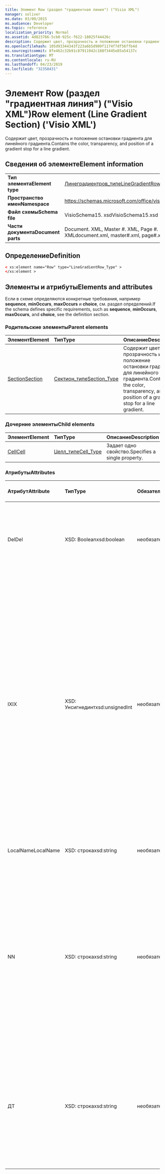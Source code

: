 ```yaml
---
title: Элемент Row (раздел "градиентная линия") ("Visio XML")
manager: soliver
ms.date: 03/09/2015
ms.audience: Developer
ms.topic: reference
localization_priority: Normal
ms.assetid: 4d823766-5cb0-925c-f622-18025f44426c
description: Содержит цвет, прозрачность и положение остановки градиента для линейного градиента.
ms.openlocfilehash: 105d93344343f223a6b5d909f1174f7df56ffb4d
ms.sourcegitcommit: 8fe462c32b91c87911942c188f3445e85a54137c
ms.translationtype: MT
ms.contentlocale: ru-RU
ms.lasthandoff: 04/23/2019
ms.locfileid: "32358431"
---
```

# <a name="row-element-line-gradient-section-visio-xml"></a><span data-ttu-id="4c86b-103">Элемент Row (раздел "градиентная линия") ("Visio XML")</span><span class="sxs-lookup"><span data-stu-id="4c86b-103">Row element (Line Gradient Section) ('Visio XML')</span></span>

<span data-ttu-id="4c86b-104">Содержит цвет, прозрачность и положение остановки градиента для линейного градиента.</span><span class="sxs-lookup"><span data-stu-id="4c86b-104">Contains the color, transparency, and position of a gradient stop for a line gradient.</span></span>
  
## <a name="element-information"></a><span data-ttu-id="4c86b-105">Сведения об элементе</span><span class="sxs-lookup"><span data-stu-id="4c86b-105">Element information</span></span>

|||
|:-----|:-----|
|<span data-ttu-id="4c86b-106">**Тип элемента**</span><span class="sxs-lookup"><span data-stu-id="4c86b-106">**Element type**</span></span> <br/> |[<span data-ttu-id="4c86b-107">Линеградиентров_типе</span><span class="sxs-lookup"><span data-stu-id="4c86b-107">LineGradientRow_Type</span></span>](linegradientrow_type-complextypevisio-xml.md) <br/> |
|<span data-ttu-id="4c86b-108">**Пространство имен**</span><span class="sxs-lookup"><span data-stu-id="4c86b-108">**Namespace**</span></span> <br/> |https://schemas.microsoft.com/office/visio/2012/main  <br/> |
|<span data-ttu-id="4c86b-109">**Файл схемы**</span><span class="sxs-lookup"><span data-stu-id="4c86b-109">**Schema file**</span></span> <br/> |<span data-ttu-id="4c86b-110">VisioSchema15. xsd</span><span class="sxs-lookup"><span data-stu-id="4c86b-110">VisioSchema15.xsd</span></span>  <br/> |
|<span data-ttu-id="4c86b-111">**Части документа**</span><span class="sxs-lookup"><span data-stu-id="4c86b-111">**Document parts**</span></span> <br/> |<span data-ttu-id="4c86b-112">Document. XML, Master #. XML, Page #. XML</span><span class="sxs-lookup"><span data-stu-id="4c86b-112">document.xml, master#.xml, page#.xml</span></span>  <br/> |
   
## <a name="definition"></a><span data-ttu-id="4c86b-113">Определение</span><span class="sxs-lookup"><span data-stu-id="4c86b-113">Definition</span></span>

```XML
< xs:element name="Row" type="LineGradientRow_Type" >
</xs:element >
```

## <a name="elements-and-attributes"></a><span data-ttu-id="4c86b-114">Элементы и атрибуты</span><span class="sxs-lookup"><span data-stu-id="4c86b-114">Elements and attributes</span></span>

<span data-ttu-id="4c86b-115">Если в схеме определяются конкретные требования, например **sequence**, **minOccurs**, **maxOccurs** и **choice**, см. раздел определений.</span><span class="sxs-lookup"><span data-stu-id="4c86b-115">If the schema defines specific requirements, such as **sequence**, **minOccurs**, **maxOccurs**, and **choice**, see the definition section.</span></span> 
  
### <a name="parent-elements"></a><span data-ttu-id="4c86b-116">Родительские элементы</span><span class="sxs-lookup"><span data-stu-id="4c86b-116">Parent elements</span></span>

|<span data-ttu-id="4c86b-117">**Элемент**</span><span class="sxs-lookup"><span data-stu-id="4c86b-117">**Element**</span></span>|<span data-ttu-id="4c86b-118">**Тип**</span><span class="sxs-lookup"><span data-stu-id="4c86b-118">**Type**</span></span>|<span data-ttu-id="4c86b-119">**Описание**</span><span class="sxs-lookup"><span data-stu-id="4c86b-119">**Description**</span></span>|
|:-----|:-----|:-----|
|[<span data-ttu-id="4c86b-120">Section</span><span class="sxs-lookup"><span data-stu-id="4c86b-120">Section</span></span>](section-element-sheet_type-complextypevisio-xml.md) <br/> |[<span data-ttu-id="4c86b-121">Сектион_типе</span><span class="sxs-lookup"><span data-stu-id="4c86b-121">Section_Type</span></span>](section_type-complextypevisio-xml.md) <br/> |<span data-ttu-id="4c86b-122">Содержит цвет, прозрачность и положение остановки градиента для линейного градиента.</span><span class="sxs-lookup"><span data-stu-id="4c86b-122">Contains the color, transparency, and position of a gradient stop for a line gradient.</span></span>  <br/> |
   
### <a name="child-elements"></a><span data-ttu-id="4c86b-123">Дочерние элементы</span><span class="sxs-lookup"><span data-stu-id="4c86b-123">Child elements</span></span>

|<span data-ttu-id="4c86b-124">**Элемент**</span><span class="sxs-lookup"><span data-stu-id="4c86b-124">**Element**</span></span>|<span data-ttu-id="4c86b-125">**Тип**</span><span class="sxs-lookup"><span data-stu-id="4c86b-125">**Type**</span></span>|<span data-ttu-id="4c86b-126">**Описание**</span><span class="sxs-lookup"><span data-stu-id="4c86b-126">**Description**</span></span>|
|:-----|:-----|:-----|
|[<span data-ttu-id="4c86b-127">Cell</span><span class="sxs-lookup"><span data-stu-id="4c86b-127">Cell</span></span>](cell-element-line-gradient-sectionvisio-xml.md) <br/> |[<span data-ttu-id="4c86b-128">Целл_типе</span><span class="sxs-lookup"><span data-stu-id="4c86b-128">Cell_Type</span></span>](cell_type-complextypevisio-xml.md) <br/> |<span data-ttu-id="4c86b-129">Задает одно свойство.</span><span class="sxs-lookup"><span data-stu-id="4c86b-129">Specifies a single property.</span></span>  <br/> |
   
### <a name="attributes"></a><span data-ttu-id="4c86b-130">Атрибуты</span><span class="sxs-lookup"><span data-stu-id="4c86b-130">Attributes</span></span>

|<span data-ttu-id="4c86b-131">**Атрибут**</span><span class="sxs-lookup"><span data-stu-id="4c86b-131">**Attribute**</span></span>|<span data-ttu-id="4c86b-132">**Тип**</span><span class="sxs-lookup"><span data-stu-id="4c86b-132">**Type**</span></span>|<span data-ttu-id="4c86b-133">**Обязательный**</span><span class="sxs-lookup"><span data-stu-id="4c86b-133">**Required**</span></span>|<span data-ttu-id="4c86b-134">**Описание**</span><span class="sxs-lookup"><span data-stu-id="4c86b-134">**Description**</span></span>|<span data-ttu-id="4c86b-135">**Возможные значения**</span><span class="sxs-lookup"><span data-stu-id="4c86b-135">**Possible values**</span></span>|
|:-----|:-----|:-----|:-----|:-----|
|<span data-ttu-id="4c86b-136">Del</span><span class="sxs-lookup"><span data-stu-id="4c86b-136">Del</span></span>  <br/> |<span data-ttu-id="4c86b-137">XSD: Boolean</span><span class="sxs-lookup"><span data-stu-id="4c86b-137">xsd:boolean</span></span>  <br/> |<span data-ttu-id="4c86b-138">необязательный</span><span class="sxs-lookup"><span data-stu-id="4c86b-138">optional</span></span>  <br/> |<span data-ttu-id="4c86b-139">Указывает, удалена ли строка, которая в противном случае была бы унаследована от основной фигуры.</span><span class="sxs-lookup"><span data-stu-id="4c86b-139">Specifies whether a row that would otherwise be inherited from a master shape has been deleted.</span></span>  <br/> |<span data-ttu-id="4c86b-140">Значения типа XSD: Boolean.</span><span class="sxs-lookup"><span data-stu-id="4c86b-140">Values of the xsd:boolean type.</span></span>  <br/> |
|<span data-ttu-id="4c86b-141">IX</span><span class="sxs-lookup"><span data-stu-id="4c86b-141">IX</span></span>  <br/> |<span data-ttu-id="4c86b-142">XSD: Унсигнединт</span><span class="sxs-lookup"><span data-stu-id="4c86b-142">xsd:unsignedInt</span></span>  <br/> |<span data-ttu-id="4c86b-143">необязательный</span><span class="sxs-lookup"><span data-stu-id="4c86b-143">optional</span></span>  <br/> |<span data-ttu-id="4c86b-144">Задает отсчитываемый от единицы идентификатор строки.</span><span class="sxs-lookup"><span data-stu-id="4c86b-144">Specifies the one-based identifier for the row.</span></span> <span data-ttu-id="4c86b-145">Он должен быть уникальное и превышать другие идентификаторы в одном разделе. Атрибут IX используется только для разделов "символ", "подключение", "Филлградиент", "геометрия", "область", "Линеградиент", "Абзац", "фрагмент" и "вкладки".</span><span class="sxs-lookup"><span data-stu-id="4c86b-145">It should be unqiue and greater than other identifiers in the same section.The IX attribute is only used for the Character, Connection, Field, FillGradient, Geometry, Layer, LineGradient, Paragraph, Reviewer, Scratch, and Tabs sections.</span></span> <span data-ttu-id="4c86b-146">Строка может иметь только один из атрибутов IX или N.</span><span class="sxs-lookup"><span data-stu-id="4c86b-146">A row can only have one of the IX or N attributes.</span></span>  <br/> |<span data-ttu-id="4c86b-147">Значения типа XSD: Унсигнединт.</span><span class="sxs-lookup"><span data-stu-id="4c86b-147">Values of the xsd:unsignedInt type.</span></span>  <br/> |
|<span data-ttu-id="4c86b-148">LocalName</span><span class="sxs-lookup"><span data-stu-id="4c86b-148">LocalName</span></span>  <br/> |<span data-ttu-id="4c86b-149">XSD: строка</span><span class="sxs-lookup"><span data-stu-id="4c86b-149">xsd:string</span></span>  <br/> |<span data-ttu-id="4c86b-150">необязательный</span><span class="sxs-lookup"><span data-stu-id="4c86b-150">optional</span></span>  <br/> |<span data-ttu-id="4c86b-151">Задает уникальное зависящее от языка имя строки.</span><span class="sxs-lookup"><span data-stu-id="4c86b-151">Specifies the unique language-dependent name of the row.</span></span>  <br/> |<span data-ttu-id="4c86b-152">Значения типа String: XSD.</span><span class="sxs-lookup"><span data-stu-id="4c86b-152">Values of the xsd:string type.</span></span>  <br/> |
|<span data-ttu-id="4c86b-153">N</span><span class="sxs-lookup"><span data-stu-id="4c86b-153">N</span></span>  <br/> |<span data-ttu-id="4c86b-154">XSD: строка</span><span class="sxs-lookup"><span data-stu-id="4c86b-154">xsd:string</span></span>  <br/> |<span data-ttu-id="4c86b-155">необязательный</span><span class="sxs-lookup"><span data-stu-id="4c86b-155">optional</span></span>  <br/> |<span data-ttu-id="4c86b-156">Задает уникальное имя строки, не зависящее от языка. Атрибут N используется только для разделов "пользователь", "свойство", "действия", "элементы управления", "гиперссылка" и "Актионтаг".</span><span class="sxs-lookup"><span data-stu-id="4c86b-156">Specifies the unique language-independent name of the row.The N attribute is only used for the User, Property, Actions, Control, Connection, Hyperlink, and ActionTag sections.</span></span> <span data-ttu-id="4c86b-157">Строка может иметь только один из атрибутов IX или N.</span><span class="sxs-lookup"><span data-stu-id="4c86b-157">A row can only have one of the IX or N attributes.</span></span>  <br/> |<span data-ttu-id="4c86b-158">Значения типа String: XSD.</span><span class="sxs-lookup"><span data-stu-id="4c86b-158">Values of the xsd:string type.</span></span>  <br/> |
|<span data-ttu-id="4c86b-159">Д</span><span class="sxs-lookup"><span data-stu-id="4c86b-159">T</span></span>  <br/> |<span data-ttu-id="4c86b-160">XSD: строка</span><span class="sxs-lookup"><span data-stu-id="4c86b-160">xsd:string</span></span>  <br/> |<span data-ttu-id="4c86b-161">необязательный</span><span class="sxs-lookup"><span data-stu-id="4c86b-161">optional</span></span>  <br/> |<span data-ttu-id="4c86b-162">Указывает тип геометрического пути, представленного строкой и используемый в визуализации геометрии.</span><span class="sxs-lookup"><span data-stu-id="4c86b-162">Specifies the type of the geometric path represented by the row and used in geometry visualization.</span></span> <span data-ttu-id="4c86b-163">Атрибут T используется только для раздела Geometry.</span><span class="sxs-lookup"><span data-stu-id="4c86b-163">The T attribute is only used for the Geometry section.</span></span>  <br/> |<span data-ttu-id="4c86b-164">Значения типа String: XSD.</span><span class="sxs-lookup"><span data-stu-id="4c86b-164">Values of the xsd:string type.</span></span>  <br/> |
   

